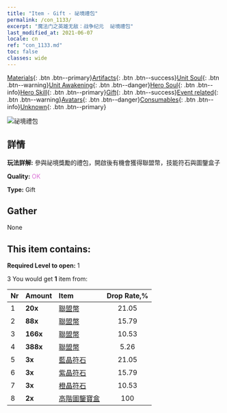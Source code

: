 ```yaml
---
title: "Item - Gift - 祕境禮包"
permalink: /con_1133/
excerpt: "魔法门之英雄无敌：战争纪元  祕境禮包"
last_modified_at: 2021-06-07
locale: cn
ref: "con_1133.md"
toc: false
classes: wide
---
```

 [Materials](/ItemsCN/){: .btn .btn--primary}[Artifacts](/ItemsCN/Artifacts/){: .btn .btn--success}[Unit Soul](/ItemsCN/UnitSoul/){: .btn .btn--warning}[Unit Awakening](/ItemsCN/UnitAwakening/){: .btn .btn--danger}[Hero Soul](/ItemsCN/HeroSoul/){: .btn .btn--info}[Hero Skill](/ItemsCN/HeroSkill/){: .btn .btn--primary}[Gift](/ItemsCN/Gift/){: .btn .btn--success}[Event related](/ItemsCN/Events/){: .btn .btn--warning}[Avatars](/ItemsCN/Avatars/){: .btn .btn--danger}[Consumables](/ItemsCN/Consumables/){: .btn .btn--info}[Unknown](/ItemsCN/Unknown/){: .btn .btn--primary}

 ![祕境禮包](/images/t/i_907003.png)

## 詳情
 **玩法詳解:** 參與祕境獎勵的禮包，開啟後有機會獲得聯盟幣，技能符石與圖鑒盒子

 **Quality:** <span style="color: #DA70D6">OK</span>

 **Type:** Gift

## Gather

  None

## This item contains:

 **Required Level to open:** 1

 3 You would get **1** item  from:

  | Nr | Amount |     Item    | Drop Rate,% |
  |:---|:-------|:------------|:---------:|
  | 1 |  **20x** | [聯盟幣](/cn/Items/con_896/) | 21.05 | 
  | 2 |  **88x** | [聯盟幣](/cn/Items/con_896/) | 15.79 | 
  | 3 |  **166x** | [聯盟幣](/cn/Items/con_896/) | 10.53 | 
  | 4 |  **388x** | [聯盟幣](/cn/Items/con_896/) | 5.26 | 
  | 5 |  **3x** | [藍晶符石](/cn/Items/con_716/) | 21.05 | 
  | 6 |  **3x** | [紫晶符石](/cn/Items/con_720/) | 15.79 | 
  | 7 |  **3x** | [橙晶符石](/cn/Items/con_730/) | 10.53 | 
  | 8 |  **2x** | [高階圖鑒寶盒](/cn/Items/con_760/) | 100 | 
